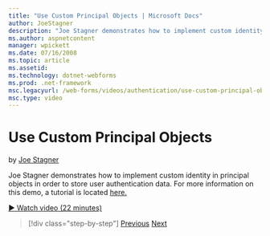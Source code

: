 ```yaml
---
title: "Use Custom Principal Objects | Microsoft Docs"
author: JoeStagner
description: "Joe Stagner demonstrates how to implement custom identity in principal objects in order to store user authentication data. For more information on this demo,..."
ms.author: aspnetcontent
manager: wpickett
ms.date: 07/16/2008
ms.topic: article
ms.assetid: 
ms.technology: dotnet-webforms
ms.prod: .net-framework
msc.legacyurl: /web-forms/videos/authentication/use-custom-principal-objects
msc.type: video
---
```

Use Custom Principal Objects
====================
by [Joe Stagner](https://github.com/JoeStagner)

Joe Stagner demonstrates how to implement custom identity in principal objects in order to store user authentication data. For more information on this demo, a tutorial is located [here.](../../overview/older-versions-security/introduction/forms-authentication-configuration-and-advanced-topics-vb.md)

[&#9654; Watch video (22 minutes)](https://channel9.msdn.com/Blogs/ASP-NET-Site-Videos/use-custom-principal-objects)

>[!div class="step-by-step"]
[Previous](add-custom-data-to-the-authentication-method.md)
[Next](understanding-aspnet-memberships.md)